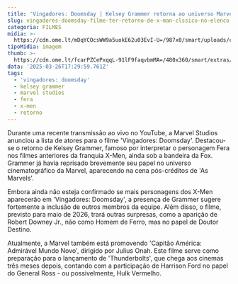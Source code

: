 ```yaml
---
title: 'Vingadores: Doomsday | Kelsey Grammer retorna ao universo Marvel'
slug: vingadores-doomsday-filme-ter-retorno-de-x-man-clssico-no-elenco
categoria: FILMES
midia: >-
  https://cdn.ome.lt/mDqYCOcsWW9a5uokE62u03EvI-U=/987x0/smart/uploads/conteudo/fotos/02_zXY7Ah4.jpg
tipoMidia: imagem
thumb: >-
  https://cdn.ome.lt/fcarPZCePxqqL-91lF9faqvbmMA=/480x360/smart/extras/conteudos/01_7GsxFrJ.jpg
data: '2025-03-26T17:29:59.761Z'
tags:
  - 'vingadores: doomsday'
  - kelsey grammer
  - marvel studios
  - fera
  - x-men
  - retorno
---
```


Durante uma recente transmissão ao vivo no YouTube, a Marvel Studios anunciou a lista de atores para o filme 'Vingadores: Doomsday'. Destacou-se o retorno de Kelsey Grammer, famoso por interpretar o personagem Fera nos filmes anteriores da franquia X-Men, ainda sob a bandeira da Fox. Grammer já havia reprisado brevemente seu papel no universo cinematográfico da Marvel, aparecendo na cena pós-créditos de 'As Marvels'.

Embora ainda não esteja confirmado se mais personagens dos X-Men aparecerão em 'Vingadores: Doomsday', a presença de Grammer sugere fortemente a inclusão de outros membros da equipe. Além disso, o filme, previsto para maio de 2026, trará outras surpresas, como a aparição de Robert Downey Jr., não como Homem de Ferro, mas no papel de Doutor Destino.

Atualmente, a Marvel também está promovendo 'Capitão América: Admirável Mundo Novo', dirigido por Julius Onah. Este filme serve como preparação para o lançamento de 'Thunderbolts', que chega aos cinemas três meses depois, contando com a participação de Harrison Ford no papel do General Ross - ou possivelmente, Hulk Vermelho.
